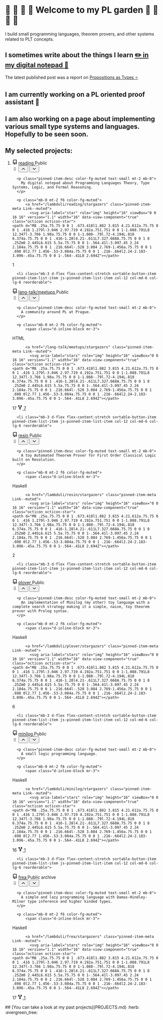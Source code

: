 # :sunflower: :deciduous_tree: :tulip: :blossom: Welcome to my PL garden :rose: :seedling: :hibiscus: :herb:

<!-- I think type systems, type theory, formal logic, proof theory and formal reasoning are really interesting topics. -->
I build small programming languages, theorem provers, and other systems related to PLT concepts.

## I sometimes write about the things I learn [:pencil2: **in my digital notepad** :blue_book:](http://reading.lambdu.li)
The latest published post was a report on [Propositions as Types ⭐](http://reading.lambdu.li/reports/propositions-as-types)

## I am currently working on a PL oriented proof assistant :seedling:

## I am also working on a page about implementing various small type systems and languages. Hopefully to be seen soon.

## My selected projects:

<div>
  <ol class="d-flex flex-wrap list-style-none gutter-condensed mb-2 js-pinned-items-reorder-list">
      <li class="mb-3 d-flex flex-content-stretch sortable-button-item pinned-item-list-item js-pinned-item-list-item col-12 col-md-6 col-lg-6 reorderable">
  <div class="Box d-flex p-3 width-full public source">
    <div class="pinned-item-list-item-content">
      <div class="d-flex width-full position-relative">
        <div class="flex-1">
            <svg aria-hidden="true" height="16" viewBox="0 0 16 16" version="1.1" width="16" data-view-component="true" class="octicon octicon-repo mr-1 color-fg-muted">
    <path d="M2 2.5A2.5 2.5 0 0 1 4.5 0h8.75a.75.75 0 0 1 .75.75v12.5a.75.75 0 0 1-.75.75h-2.5a.75.75 0 0 1 0-1.5h1.75v-2h-8a1 1 0 0 0-.714 1.7.75.75 0 1 1-1.072 1.05A2.495 2.495 0 0 1 2 11.5Zm10.5-1h-8a1 1 0 0 0-1 1v6.708A2.486 2.486 0 0 1 4.5 9h8ZM5 12.25a.25.25 0 0 1 .25-.25h3.5a.25.25 0 0 1 .25.25v3.25a.25.25 0 0 1-.4.2l-1.45-1.087a.249.249 0 0 0-.3 0L5.4 15.7a.25.25 0 0 1-.4-.2Z"></path>
</svg>
          <span data-view-component="true" class="position-relative"><a data-hydro-click="{&quot;event_type&quot;:&quot;user_profile.click&quot;,&quot;payload&quot;:{&quot;profile_user_id&quot;:6469748,&quot;target&quot;:&quot;PINNED_REPO&quot;,&quot;user_id&quot;:6469748,&quot;originating_url&quot;:&quot;https://github.com/lambduli&quot;}}" data-hydro-click-hmac="bf7225b9dbc3ff88348bb76665ae45b323d4e5b6c9123c19d29ab50cf87c15d6" id="774101466" href="/lambduli/reading" data-view-component="true" class="Link mr-1 text-bold wb-break-word" aria-labelledby="tooltip-698cc166-4363-46b4-a09e-b67479689cea">
<span class="repo">reading</span>
</a><tool-tip id="tooltip-698cc166-4363-46b4-a09e-b67479689cea" for="774101466" popover="manual" data-direction="s" data-type="label" data-view-component="true" class="sr-only position-absolute" aria-hidden="true" role="tooltip">reading</tool-tip></span>          <span></span><span class="Label Label--secondary v-align-middle mt-1 no-wrap v-align-baseline Label--inline">Public</span>
        </div>
          <div>
            <input type="hidden" name="pinned_items_id_and_type[]" id="pinned-item-reorder-774101466" value="774101466-Repository" autocomplete="off" class="form-control">
            <span role="button" class="pinned-item-handle js-pinned-item-reorder" aria-label="Drag to reorder">
              <svg aria-hidden="true" height="16" viewBox="0 0 16 16" version="1.1" width="16" data-view-component="true" class="octicon octicon-grabber">
    <path d="M10 13a1 1 0 1 1 0-2 1 1 0 0 1 0 2Zm0-4a1 1 0 1 1 0-2 1 1 0 0 1 0 2Zm-4 4a1 1 0 1 1 0-2 1 1 0 0 1 0 2Zm5-9a1 1 0 1 1-2 0 1 1 0 0 1 2 0ZM7 8a1 1 0 1 1-2 0 1 1 0 0 1 2 0ZM6 5a1 1 0 1 1 0-2 1 1 0 0 1 0 2Z"></path>
</svg>
            </span>
            <button data-direction="up" type="button" data-view-component="true" class="show-on-focus sortable-button js-sortable-button Button--secondary Button--small Button right-0">  <span class="Button-content">
    <span class="Button-label"><svg aria-label="Move reading up" role="img" height="16" viewBox="0 0 16 16" version="1.1" width="16" data-view-component="true" class="octicon octicon-chevron-up">
    <path d="M3.22 10.53a.749.749 0 0 1 0-1.06l4.25-4.25a.749.749 0 0 1 1.06 0l4.25 4.25a.749.749 0 1 1-1.06 1.06L8 6.811 4.28 10.53a.749.749 0 0 1-1.06 0Z"></path>
</svg></span>
  </span>
</button>
            <button data-direction="down" type="button" data-view-component="true" class="show-on-focus sortable-button js-sortable-button Button--secondary Button--small Button right-0">  <span class="Button-content">
    <span class="Button-label"><svg aria-label="Move reading down" role="img" height="16" viewBox="0 0 16 16" version="1.1" width="16" data-view-component="true" class="octicon octicon-chevron-down">
    <path d="M12.78 5.22a.749.749 0 0 1 0 1.06l-4.25 4.25a.749.749 0 0 1-1.06 0L3.22 6.28a.749.749 0 1 1 1.06-1.06L8 8.939l3.72-3.719a.749.749 0 0 1 1.06 0Z"></path>
</svg></span>
  </span>
</button>
          </div>
      </div>


      <p class="pinned-item-desc color-fg-muted text-small mt-2 mb-0">
        My digital notepad about Programming Languages Theory, Type Systems, Logic, and Formal Reasoning.
      </p>

      <p class="mb-0 mt-2 f6 color-fg-muted">
          <a href="/lambduli/reading/stargazers" class="pinned-item-meta Link--muted">
            <svg aria-label="star" role="img" height="16" viewBox="0 0 16 16" version="1.1" width="16" data-view-component="true" class="octicon octicon-star">
    <path d="M8 .25a.75.75 0 0 1 .673.418l1.882 3.815 4.21.612a.75.75 0 0 1 .416 1.279l-3.046 2.97.719 4.192a.751.751 0 0 1-1.088.791L8 12.347l-3.766 1.98a.75.75 0 0 1-1.088-.79l.72-4.194L.818 6.374a.75.75 0 0 1 .416-1.28l4.21-.611L7.327.668A.75.75 0 0 1 8 .25Zm0 2.445L6.615 5.5a.75.75 0 0 1-.564.41l-3.097.45 2.24 2.184a.75.75 0 0 1 .216.664l-.528 3.084 2.769-1.456a.75.75 0 0 1 .698 0l2.77 1.456-.53-3.084a.75.75 0 0 1 .216-.664l2.24-2.183-3.096-.45a.75.75 0 0 1-.564-.41L8 2.694Z"></path>
</svg>
            1
          </a>
      </p>
    </div>
  </div>
</li>

      <li class="mb-3 d-flex flex-content-stretch sortable-button-item pinned-item-list-item js-pinned-item-list-item col-12 col-md-6 col-lg-6 reorderable">
  <div class="Box d-flex p-3 width-full public source">
    <div class="pinned-item-list-item-content">
      <div class="d-flex width-full position-relative">
        <div class="flex-1">
            <svg aria-hidden="true" height="16" viewBox="0 0 16 16" version="1.1" width="16" data-view-component="true" class="octicon octicon-repo mr-1 color-fg-muted">
    <path d="M2 2.5A2.5 2.5 0 0 1 4.5 0h8.75a.75.75 0 0 1 .75.75v12.5a.75.75 0 0 1-.75.75h-2.5a.75.75 0 0 1 0-1.5h1.75v-2h-8a1 1 0 0 0-.714 1.7.75.75 0 1 1-1.072 1.05A2.495 2.495 0 0 1 2 11.5Zm10.5-1h-8a1 1 0 0 0-1 1v6.708A2.486 2.486 0 0 1 4.5 9h8ZM5 12.25a.25.25 0 0 1 .25-.25h3.5a.25.25 0 0 1 .25.25v3.25a.25.25 0 0 1-.4.2l-1.45-1.087a.249.249 0 0 0-.3 0L5.4 15.7a.25.25 0 0 1-.4-.2Z"></path>
</svg>
          <span data-view-component="true" class="position-relative"><a data-hydro-click="{&quot;event_type&quot;:&quot;user_profile.click&quot;,&quot;payload&quot;:{&quot;profile_user_id&quot;:6469748,&quot;target&quot;:&quot;PINNED_REPO&quot;,&quot;user_id&quot;:6469748,&quot;originating_url&quot;:&quot;https://github.com/lambduli&quot;}}" data-hydro-click-hmac="bf7225b9dbc3ff88348bb76665ae45b323d4e5b6c9123c19d29ab50cf87c15d6" id="586042806" href="/lang-talk/meetups" data-view-component="true" class="Link mr-1 text-bold wb-break-word" aria-labelledby="tooltip-2da55586-03f9-4ef4-a1fa-00ca549748a3">
              <span class="owner text-normal">lang-talk/</span><span class="repo">meetups</span>
</a><tool-tip id="tooltip-2da55586-03f9-4ef4-a1fa-00ca549748a3" for="586042806" popover="manual" data-direction="s" data-type="label" data-view-component="true" class="sr-only position-absolute" aria-hidden="true" role="tooltip">lang-talk/meetups</tool-tip></span>          <span></span><span class="Label Label--secondary v-align-middle mt-1 no-wrap v-align-baseline Label--inline">Public</span>
        </div>
          <div>
            <input type="hidden" name="pinned_items_id_and_type[]" id="pinned-item-reorder-586042806" value="586042806-Repository" autocomplete="off" class="form-control">
            <span role="button" class="pinned-item-handle js-pinned-item-reorder" aria-label="Drag to reorder">
              <svg aria-hidden="true" height="16" viewBox="0 0 16 16" version="1.1" width="16" data-view-component="true" class="octicon octicon-grabber">
    <path d="M10 13a1 1 0 1 1 0-2 1 1 0 0 1 0 2Zm0-4a1 1 0 1 1 0-2 1 1 0 0 1 0 2Zm-4 4a1 1 0 1 1 0-2 1 1 0 0 1 0 2Zm5-9a1 1 0 1 1-2 0 1 1 0 0 1 2 0ZM7 8a1 1 0 1 1-2 0 1 1 0 0 1 2 0ZM6 5a1 1 0 1 1 0-2 1 1 0 0 1 0 2Z"></path>
</svg>
            </span>
            <button data-direction="up" type="button" data-view-component="true" class="show-on-focus sortable-button js-sortable-button Button--secondary Button--small Button right-0">  <span class="Button-content">
    <span class="Button-label"><svg aria-label="Move meetups up" role="img" height="16" viewBox="0 0 16 16" version="1.1" width="16" data-view-component="true" class="octicon octicon-chevron-up">
    <path d="M3.22 10.53a.749.749 0 0 1 0-1.06l4.25-4.25a.749.749 0 0 1 1.06 0l4.25 4.25a.749.749 0 1 1-1.06 1.06L8 6.811 4.28 10.53a.749.749 0 0 1-1.06 0Z"></path>
</svg></span>
  </span>
</button>
            <button data-direction="down" type="button" data-view-component="true" class="show-on-focus sortable-button js-sortable-button Button--secondary Button--small Button right-0">  <span class="Button-content">
    <span class="Button-label"><svg aria-label="Move meetups down" role="img" height="16" viewBox="0 0 16 16" version="1.1" width="16" data-view-component="true" class="octicon octicon-chevron-down">
    <path d="M12.78 5.22a.749.749 0 0 1 0 1.06l-4.25 4.25a.749.749 0 0 1-1.06 0L3.22 6.28a.749.749 0 1 1 1.06-1.06L8 8.939l3.72-3.719a.749.749 0 0 1 1.06 0Z"></path>
</svg></span>
  </span>
</button>
          </div>
      </div>


      <p class="pinned-item-desc color-fg-muted text-small mt-2 mb-0">
        A community around PL at Prague.
      </p>

      <p class="mb-0 mt-2 f6 color-fg-muted">
          <span class="d-inline-block mr-3">
  <span class="repo-language-color" style="background-color: #e34c26"></span>
  <span itemprop="programmingLanguage">HTML</span>
</span>

          <a href="/lang-talk/meetups/stargazers" class="pinned-item-meta Link--muted">
            <svg aria-label="stars" role="img" height="16" viewBox="0 0 16 16" version="1.1" width="16" data-view-component="true" class="octicon octicon-star">
    <path d="M8 .25a.75.75 0 0 1 .673.418l1.882 3.815 4.21.612a.75.75 0 0 1 .416 1.279l-3.046 2.97.719 4.192a.751.751 0 0 1-1.088.791L8 12.347l-3.766 1.98a.75.75 0 0 1-1.088-.79l.72-4.194L.818 6.374a.75.75 0 0 1 .416-1.28l4.21-.611L7.327.668A.75.75 0 0 1 8 .25Zm0 2.445L6.615 5.5a.75.75 0 0 1-.564.41l-3.097.45 2.24 2.184a.75.75 0 0 1 .216.664l-.528 3.084 2.769-1.456a.75.75 0 0 1 .698 0l2.77 1.456-.53-3.084a.75.75 0 0 1 .216-.664l2.24-2.183-3.096-.45a.75.75 0 0 1-.564-.41L8 2.694Z"></path>
</svg>
            17
          </a>
          <a href="/lang-talk/meetups/forks" class="pinned-item-meta Link--muted">
            <svg aria-label="forks" role="img" height="16" viewBox="0 0 16 16" version="1.1" width="16" data-view-component="true" class="octicon octicon-repo-forked">
    <path d="M5 5.372v.878c0 .414.336.75.75.75h4.5a.75.75 0 0 0 .75-.75v-.878a2.25 2.25 0 1 1 1.5 0v.878a2.25 2.25 0 0 1-2.25 2.25h-1.5v2.128a2.251 2.251 0 1 1-1.5 0V8.5h-1.5A2.25 2.25 0 0 1 3.5 6.25v-.878a2.25 2.25 0 1 1 1.5 0ZM5 3.25a.75.75 0 1 0-1.5 0 .75.75 0 0 0 1.5 0Zm6.75.75a.75.75 0 1 0 0-1.5.75.75 0 0 0 0 1.5Zm-3 8.75a.75.75 0 1 0-1.5 0 .75.75 0 0 0 1.5 0Z"></path>
</svg>
            7
          </a>
      </p>
    </div>
  </div>
</li>

      <li class="mb-3 d-flex flex-content-stretch sortable-button-item pinned-item-list-item js-pinned-item-list-item col-12 col-md-6 col-lg-6 reorderable">
  <div class="Box d-flex p-3 width-full public source">
    <div class="pinned-item-list-item-content">
      <div class="d-flex width-full position-relative">
        <div class="flex-1">
            <svg aria-hidden="true" height="16" viewBox="0 0 16 16" version="1.1" width="16" data-view-component="true" class="octicon octicon-repo mr-1 color-fg-muted">
    <path d="M2 2.5A2.5 2.5 0 0 1 4.5 0h8.75a.75.75 0 0 1 .75.75v12.5a.75.75 0 0 1-.75.75h-2.5a.75.75 0 0 1 0-1.5h1.75v-2h-8a1 1 0 0 0-.714 1.7.75.75 0 1 1-1.072 1.05A2.495 2.495 0 0 1 2 11.5Zm10.5-1h-8a1 1 0 0 0-1 1v6.708A2.486 2.486 0 0 1 4.5 9h8ZM5 12.25a.25.25 0 0 1 .25-.25h3.5a.25.25 0 0 1 .25.25v3.25a.25.25 0 0 1-.4.2l-1.45-1.087a.249.249 0 0 0-.3 0L5.4 15.7a.25.25 0 0 1-.4-.2Z"></path>
</svg>
          <span data-view-component="true" class="position-relative"><a data-hydro-click="{&quot;event_type&quot;:&quot;user_profile.click&quot;,&quot;payload&quot;:{&quot;profile_user_id&quot;:6469748,&quot;target&quot;:&quot;PINNED_REPO&quot;,&quot;user_id&quot;:6469748,&quot;originating_url&quot;:&quot;https://github.com/lambduli&quot;}}" data-hydro-click-hmac="bf7225b9dbc3ff88348bb76665ae45b323d4e5b6c9123c19d29ab50cf87c15d6" id="705599068" href="/lambduli/resin" data-view-component="true" class="Link mr-1 text-bold wb-break-word" aria-labelledby="tooltip-afee2f95-2fb9-4a3d-be12-77b3bf5f3376">
<span class="repo">resin</span>
</a><tool-tip id="tooltip-afee2f95-2fb9-4a3d-be12-77b3bf5f3376" for="705599068" popover="manual" data-direction="s" data-type="label" data-view-component="true" class="sr-only position-absolute" aria-hidden="true" role="tooltip">resin</tool-tip></span>          <span></span><span class="Label Label--secondary v-align-middle mt-1 no-wrap v-align-baseline Label--inline">Public</span>
        </div>
          <div>
            <input type="hidden" name="pinned_items_id_and_type[]" id="pinned-item-reorder-705599068" value="705599068-Repository" autocomplete="off" class="form-control">
            <span role="button" class="pinned-item-handle js-pinned-item-reorder" aria-label="Drag to reorder">
              <svg aria-hidden="true" height="16" viewBox="0 0 16 16" version="1.1" width="16" data-view-component="true" class="octicon octicon-grabber">
    <path d="M10 13a1 1 0 1 1 0-2 1 1 0 0 1 0 2Zm0-4a1 1 0 1 1 0-2 1 1 0 0 1 0 2Zm-4 4a1 1 0 1 1 0-2 1 1 0 0 1 0 2Zm5-9a1 1 0 1 1-2 0 1 1 0 0 1 2 0ZM7 8a1 1 0 1 1-2 0 1 1 0 0 1 2 0ZM6 5a1 1 0 1 1 0-2 1 1 0 0 1 0 2Z"></path>
</svg>
            </span>
            <button data-direction="up" type="button" data-view-component="true" class="show-on-focus sortable-button js-sortable-button Button--secondary Button--small Button right-0">  <span class="Button-content">
    <span class="Button-label"><svg aria-label="Move resin up" role="img" height="16" viewBox="0 0 16 16" version="1.1" width="16" data-view-component="true" class="octicon octicon-chevron-up">
    <path d="M3.22 10.53a.749.749 0 0 1 0-1.06l4.25-4.25a.749.749 0 0 1 1.06 0l4.25 4.25a.749.749 0 1 1-1.06 1.06L8 6.811 4.28 10.53a.749.749 0 0 1-1.06 0Z"></path>
</svg></span>
  </span>
</button>
            <button data-direction="down" type="button" data-view-component="true" class="show-on-focus sortable-button js-sortable-button Button--secondary Button--small Button right-0">  <span class="Button-content">
    <span class="Button-label"><svg aria-label="Move resin down" role="img" height="16" viewBox="0 0 16 16" version="1.1" width="16" data-view-component="true" class="octicon octicon-chevron-down">
    <path d="M12.78 5.22a.749.749 0 0 1 0 1.06l-4.25 4.25a.749.749 0 0 1-1.06 0L3.22 6.28a.749.749 0 1 1 1.06-1.06L8 8.939l3.72-3.719a.749.749 0 0 1 1.06 0Z"></path>
</svg></span>
  </span>
</button>
          </div>
      </div>


      <p class="pinned-item-desc color-fg-muted text-small mt-2 mb-0">
        A toy Automated Theorem Prover for First Order Classical Logic built on Resolution.
      </p>

      <p class="mb-0 mt-2 f6 color-fg-muted">
          <span class="d-inline-block mr-3">
  <span class="repo-language-color" style="background-color: #5e5086"></span>
  <span itemprop="programmingLanguage">Haskell</span>
</span>

          <a href="/lambduli/resin/stargazers" class="pinned-item-meta Link--muted">
            <svg aria-label="stars" role="img" height="16" viewBox="0 0 16 16" version="1.1" width="16" data-view-component="true" class="octicon octicon-star">
    <path d="M8 .25a.75.75 0 0 1 .673.418l1.882 3.815 4.21.612a.75.75 0 0 1 .416 1.279l-3.046 2.97.719 4.192a.751.751 0 0 1-1.088.791L8 12.347l-3.766 1.98a.75.75 0 0 1-1.088-.79l.72-4.194L.818 6.374a.75.75 0 0 1 .416-1.28l4.21-.611L7.327.668A.75.75 0 0 1 8 .25Zm0 2.445L6.615 5.5a.75.75 0 0 1-.564.41l-3.097.45 2.24 2.184a.75.75 0 0 1 .216.664l-.528 3.084 2.769-1.456a.75.75 0 0 1 .698 0l2.77 1.456-.53-3.084a.75.75 0 0 1 .216-.664l2.24-2.183-3.096-.45a.75.75 0 0 1-.564-.41L8 2.694Z"></path>
</svg>
            2
          </a>
      </p>
    </div>
  </div>
</li>

      <li class="mb-3 d-flex flex-content-stretch sortable-button-item pinned-item-list-item js-pinned-item-list-item col-12 col-md-6 col-lg-6 reorderable">
  <div class="Box d-flex p-3 width-full public source">
    <div class="pinned-item-list-item-content">
      <div class="d-flex width-full position-relative">
        <div class="flex-1">
            <svg aria-hidden="true" height="16" viewBox="0 0 16 16" version="1.1" width="16" data-view-component="true" class="octicon octicon-repo mr-1 color-fg-muted">
    <path d="M2 2.5A2.5 2.5 0 0 1 4.5 0h8.75a.75.75 0 0 1 .75.75v12.5a.75.75 0 0 1-.75.75h-2.5a.75.75 0 0 1 0-1.5h1.75v-2h-8a1 1 0 0 0-.714 1.7.75.75 0 1 1-1.072 1.05A2.495 2.495 0 0 1 2 11.5Zm10.5-1h-8a1 1 0 0 0-1 1v6.708A2.486 2.486 0 0 1 4.5 9h8ZM5 12.25a.25.25 0 0 1 .25-.25h3.5a.25.25 0 0 1 .25.25v3.25a.25.25 0 0 1-.4.2l-1.45-1.087a.249.249 0 0 0-.3 0L5.4 15.7a.25.25 0 0 1-.4-.2Z"></path>
</svg>
          <span data-view-component="true" class="position-relative"><a data-hydro-click="{&quot;event_type&quot;:&quot;user_profile.click&quot;,&quot;payload&quot;:{&quot;profile_user_id&quot;:6469748,&quot;target&quot;:&quot;PINNED_REPO&quot;,&quot;user_id&quot;:6469748,&quot;originating_url&quot;:&quot;https://github.com/lambduli&quot;}}" data-hydro-click-hmac="bf7225b9dbc3ff88348bb76665ae45b323d4e5b6c9123c19d29ab50cf87c15d6" id="696329058" href="/lambduli/plover" data-view-component="true" class="Link mr-1 text-bold wb-break-word" aria-labelledby="tooltip-d49391d0-d002-4d59-8448-426a57979034">
<span class="repo">plover</span>
</a><tool-tip id="tooltip-d49391d0-d002-4d59-8448-426a57979034" for="696329058" popover="manual" data-direction="s" data-type="label" data-view-component="true" class="sr-only position-absolute" aria-hidden="true" role="tooltip">plover</tool-tip></span>          <span></span><span class="Label Label--secondary v-align-middle mt-1 no-wrap v-align-baseline Label--inline">Public</span>
        </div>
          <div>
            <input type="hidden" name="pinned_items_id_and_type[]" id="pinned-item-reorder-696329058" value="696329058-Repository" autocomplete="off" class="form-control">
            <span role="button" class="pinned-item-handle js-pinned-item-reorder" aria-label="Drag to reorder">
              <svg aria-hidden="true" height="16" viewBox="0 0 16 16" version="1.1" width="16" data-view-component="true" class="octicon octicon-grabber">
    <path d="M10 13a1 1 0 1 1 0-2 1 1 0 0 1 0 2Zm0-4a1 1 0 1 1 0-2 1 1 0 0 1 0 2Zm-4 4a1 1 0 1 1 0-2 1 1 0 0 1 0 2Zm5-9a1 1 0 1 1-2 0 1 1 0 0 1 2 0ZM7 8a1 1 0 1 1-2 0 1 1 0 0 1 2 0ZM6 5a1 1 0 1 1 0-2 1 1 0 0 1 0 2Z"></path>
</svg>
            </span>
            <button data-direction="up" type="button" data-view-component="true" class="show-on-focus sortable-button js-sortable-button Button--secondary Button--small Button right-0">  <span class="Button-content">
    <span class="Button-label"><svg aria-label="Move plover up" role="img" height="16" viewBox="0 0 16 16" version="1.1" width="16" data-view-component="true" class="octicon octicon-chevron-up">
    <path d="M3.22 10.53a.749.749 0 0 1 0-1.06l4.25-4.25a.749.749 0 0 1 1.06 0l4.25 4.25a.749.749 0 1 1-1.06 1.06L8 6.811 4.28 10.53a.749.749 0 0 1-1.06 0Z"></path>
</svg></span>
  </span>
</button>
            <button data-direction="down" type="button" data-view-component="true" class="show-on-focus sortable-button js-sortable-button Button--secondary Button--small Button right-0">  <span class="Button-content">
    <span class="Button-label"><svg aria-label="Move plover down" role="img" height="16" viewBox="0 0 16 16" version="1.1" width="16" data-view-component="true" class="octicon octicon-chevron-down">
    <path d="M12.78 5.22a.749.749 0 0 1 0 1.06l-4.25 4.25a.749.749 0 0 1-1.06 0L3.22 6.28a.749.749 0 1 1 1.06-1.06L8 8.939l3.72-3.719a.749.749 0 0 1 1.06 0Z"></path>
</svg></span>
  </span>
</button>
          </div>
      </div>


      <p class="pinned-item-desc color-fg-muted text-small mt-2 mb-0">
        An implementation of Minilog (my other) toy language with a complete search strategy making it a simple, naive, toy theorem prover with Prolog syntax.
      </p>

      <p class="mb-0 mt-2 f6 color-fg-muted">
          <span class="d-inline-block mr-3">
  <span class="repo-language-color" style="background-color: #5e5086"></span>
  <span itemprop="programmingLanguage">Haskell</span>
</span>

          <a href="/lambduli/plover/stargazers" class="pinned-item-meta Link--muted">
            <svg aria-label="stars" role="img" height="16" viewBox="0 0 16 16" version="1.1" width="16" data-view-component="true" class="octicon octicon-star">
    <path d="M8 .25a.75.75 0 0 1 .673.418l1.882 3.815 4.21.612a.75.75 0 0 1 .416 1.279l-3.046 2.97.719 4.192a.751.751 0 0 1-1.088.791L8 12.347l-3.766 1.98a.75.75 0 0 1-1.088-.79l.72-4.194L.818 6.374a.75.75 0 0 1 .416-1.28l4.21-.611L7.327.668A.75.75 0 0 1 8 .25Zm0 2.445L6.615 5.5a.75.75 0 0 1-.564.41l-3.097.45 2.24 2.184a.75.75 0 0 1 .216.664l-.528 3.084 2.769-1.456a.75.75 0 0 1 .698 0l2.77 1.456-.53-3.084a.75.75 0 0 1 .216-.664l2.24-2.183-3.096-.45a.75.75 0 0 1-.564-.41L8 2.694Z"></path>
</svg>
            6
          </a>
      </p>
    </div>
  </div>
</li>

      <li class="mb-3 d-flex flex-content-stretch sortable-button-item pinned-item-list-item js-pinned-item-list-item col-12 col-md-6 col-lg-6 reorderable">
  <div class="Box d-flex p-3 width-full public source">
    <div class="pinned-item-list-item-content">
      <div class="d-flex width-full position-relative">
        <div class="flex-1">
            <svg aria-hidden="true" height="16" viewBox="0 0 16 16" version="1.1" width="16" data-view-component="true" class="octicon octicon-repo mr-1 color-fg-muted">
    <path d="M2 2.5A2.5 2.5 0 0 1 4.5 0h8.75a.75.75 0 0 1 .75.75v12.5a.75.75 0 0 1-.75.75h-2.5a.75.75 0 0 1 0-1.5h1.75v-2h-8a1 1 0 0 0-.714 1.7.75.75 0 1 1-1.072 1.05A2.495 2.495 0 0 1 2 11.5Zm10.5-1h-8a1 1 0 0 0-1 1v6.708A2.486 2.486 0 0 1 4.5 9h8ZM5 12.25a.25.25 0 0 1 .25-.25h3.5a.25.25 0 0 1 .25.25v3.25a.25.25 0 0 1-.4.2l-1.45-1.087a.249.249 0 0 0-.3 0L5.4 15.7a.25.25 0 0 1-.4-.2Z"></path>
</svg>
          <span data-view-component="true" class="position-relative"><a data-hydro-click="{&quot;event_type&quot;:&quot;user_profile.click&quot;,&quot;payload&quot;:{&quot;profile_user_id&quot;:6469748,&quot;target&quot;:&quot;PINNED_REPO&quot;,&quot;user_id&quot;:6469748,&quot;originating_url&quot;:&quot;https://github.com/lambduli&quot;}}" data-hydro-click-hmac="bf7225b9dbc3ff88348bb76665ae45b323d4e5b6c9123c19d29ab50cf87c15d6" id="572877272" href="/lambduli/minilog" data-view-component="true" class="Link mr-1 text-bold wb-break-word" aria-labelledby="tooltip-273d05bc-1c84-4fe5-b3d3-b2832d1fac9d">
<span class="repo">minilog</span>
</a><tool-tip id="tooltip-273d05bc-1c84-4fe5-b3d3-b2832d1fac9d" for="572877272" popover="manual" data-direction="s" data-type="label" data-view-component="true" class="sr-only position-absolute" aria-hidden="true" role="tooltip">minilog</tool-tip></span>          <span></span><span class="Label Label--secondary v-align-middle mt-1 no-wrap v-align-baseline Label--inline">Public</span>
        </div>
          <div>
            <input type="hidden" name="pinned_items_id_and_type[]" id="pinned-item-reorder-572877272" value="572877272-Repository" autocomplete="off" class="form-control">
            <span role="button" class="pinned-item-handle js-pinned-item-reorder" aria-label="Drag to reorder">
              <svg aria-hidden="true" height="16" viewBox="0 0 16 16" version="1.1" width="16" data-view-component="true" class="octicon octicon-grabber">
    <path d="M10 13a1 1 0 1 1 0-2 1 1 0 0 1 0 2Zm0-4a1 1 0 1 1 0-2 1 1 0 0 1 0 2Zm-4 4a1 1 0 1 1 0-2 1 1 0 0 1 0 2Zm5-9a1 1 0 1 1-2 0 1 1 0 0 1 2 0ZM7 8a1 1 0 1 1-2 0 1 1 0 0 1 2 0ZM6 5a1 1 0 1 1 0-2 1 1 0 0 1 0 2Z"></path>
</svg>
            </span>
            <button data-direction="up" type="button" data-view-component="true" class="show-on-focus sortable-button js-sortable-button Button--secondary Button--small Button right-0">  <span class="Button-content">
    <span class="Button-label"><svg aria-label="Move minilog up" role="img" height="16" viewBox="0 0 16 16" version="1.1" width="16" data-view-component="true" class="octicon octicon-chevron-up">
    <path d="M3.22 10.53a.749.749 0 0 1 0-1.06l4.25-4.25a.749.749 0 0 1 1.06 0l4.25 4.25a.749.749 0 1 1-1.06 1.06L8 6.811 4.28 10.53a.749.749 0 0 1-1.06 0Z"></path>
</svg></span>
  </span>
</button>
            <button data-direction="down" type="button" data-view-component="true" class="show-on-focus sortable-button js-sortable-button Button--secondary Button--small Button right-0">  <span class="Button-content">
    <span class="Button-label"><svg aria-label="Move minilog down" role="img" height="16" viewBox="0 0 16 16" version="1.1" width="16" data-view-component="true" class="octicon octicon-chevron-down">
    <path d="M12.78 5.22a.749.749 0 0 1 0 1.06l-4.25 4.25a.749.749 0 0 1-1.06 0L3.22 6.28a.749.749 0 1 1 1.06-1.06L8 8.939l3.72-3.719a.749.749 0 0 1 1.06 0Z"></path>
</svg></span>
  </span>
</button>
          </div>
      </div>


      <p class="pinned-item-desc color-fg-muted text-small mt-2 mb-0">
        A small logic programming language.
      </p>

      <p class="mb-0 mt-2 f6 color-fg-muted">
          <span class="d-inline-block mr-3">
  <span class="repo-language-color" style="background-color: #5e5086"></span>
  <span itemprop="programmingLanguage">Haskell</span>
</span>

          <a href="/lambduli/minilog/stargazers" class="pinned-item-meta Link--muted">
            <svg aria-label="stars" role="img" height="16" viewBox="0 0 16 16" version="1.1" width="16" data-view-component="true" class="octicon octicon-star">
    <path d="M8 .25a.75.75 0 0 1 .673.418l1.882 3.815 4.21.612a.75.75 0 0 1 .416 1.279l-3.046 2.97.719 4.192a.751.751 0 0 1-1.088.791L8 12.347l-3.766 1.98a.75.75 0 0 1-1.088-.79l.72-4.194L.818 6.374a.75.75 0 0 1 .416-1.28l4.21-.611L7.327.668A.75.75 0 0 1 8 .25Zm0 2.445L6.615 5.5a.75.75 0 0 1-.564.41l-3.097.45 2.24 2.184a.75.75 0 0 1 .216.664l-.528 3.084 2.769-1.456a.75.75 0 0 1 .698 0l2.77 1.456-.53-3.084a.75.75 0 0 1 .216-.664l2.24-2.183-3.096-.45a.75.75 0 0 1-.564-.41L8 2.694Z"></path>
</svg>
            16
          </a>
          <a href="/lambduli/minilog/forks" class="pinned-item-meta Link--muted">
            <svg aria-label="fork" role="img" height="16" viewBox="0 0 16 16" version="1.1" width="16" data-view-component="true" class="octicon octicon-repo-forked">
    <path d="M5 5.372v.878c0 .414.336.75.75.75h4.5a.75.75 0 0 0 .75-.75v-.878a2.25 2.25 0 1 1 1.5 0v.878a2.25 2.25 0 0 1-2.25 2.25h-1.5v2.128a2.251 2.251 0 1 1-1.5 0V8.5h-1.5A2.25 2.25 0 0 1 3.5 6.25v-.878a2.25 2.25 0 1 1 1.5 0ZM5 3.25a.75.75 0 1 0-1.5 0 .75.75 0 0 0 1.5 0Zm6.75.75a.75.75 0 1 0 0-1.5.75.75 0 0 0 0 1.5Zm-3 8.75a.75.75 0 1 0-1.5 0 .75.75 0 0 0 1.5 0Z"></path>
</svg>
            1
          </a>
      </p>
    </div>
  </div>
</li>

      <li class="mb-3 d-flex flex-content-stretch sortable-button-item pinned-item-list-item js-pinned-item-list-item col-12 col-md-6 col-lg-6 reorderable">
  <div class="Box d-flex p-3 width-full public source">
    <div class="pinned-item-list-item-content">
      <div class="d-flex width-full position-relative">
        <div class="flex-1">
            <svg aria-hidden="true" height="16" viewBox="0 0 16 16" version="1.1" width="16" data-view-component="true" class="octicon octicon-repo mr-1 color-fg-muted">
    <path d="M2 2.5A2.5 2.5 0 0 1 4.5 0h8.75a.75.75 0 0 1 .75.75v12.5a.75.75 0 0 1-.75.75h-2.5a.75.75 0 0 1 0-1.5h1.75v-2h-8a1 1 0 0 0-.714 1.7.75.75 0 1 1-1.072 1.05A2.495 2.495 0 0 1 2 11.5Zm10.5-1h-8a1 1 0 0 0-1 1v6.708A2.486 2.486 0 0 1 4.5 9h8ZM5 12.25a.25.25 0 0 1 .25-.25h3.5a.25.25 0 0 1 .25.25v3.25a.25.25 0 0 1-.4.2l-1.45-1.087a.249.249 0 0 0-.3 0L5.4 15.7a.25.25 0 0 1-.4-.2Z"></path>
</svg>
          <span data-view-component="true" class="position-relative"><a data-hydro-click="{&quot;event_type&quot;:&quot;user_profile.click&quot;,&quot;payload&quot;:{&quot;profile_user_id&quot;:6469748,&quot;target&quot;:&quot;PINNED_REPO&quot;,&quot;user_id&quot;:6469748,&quot;originating_url&quot;:&quot;https://github.com/lambduli&quot;}}" data-hydro-click-hmac="bf7225b9dbc3ff88348bb76665ae45b323d4e5b6c9123c19d29ab50cf87c15d6" id="326024201" href="/lambduli/frea" data-view-component="true" class="Link mr-1 text-bold wb-break-word" aria-labelledby="tooltip-d56ca091-2e1d-4604-8c7b-2e9447866faf">
<span class="repo">frea</span>
</a><tool-tip id="tooltip-d56ca091-2e1d-4604-8c7b-2e9447866faf" for="326024201" popover="manual" data-direction="s" data-type="label" data-view-component="true" class="sr-only position-absolute" aria-hidden="true" role="tooltip">frea</tool-tip></span>          <span></span><span class="Label Label--attention v-align-middle mt-1 no-wrap v-align-baseline Label--inline">Public archive</span>
        </div>
          <div>
            <input type="hidden" name="pinned_items_id_and_type[]" id="pinned-item-reorder-326024201" value="326024201-Repository" autocomplete="off" class="form-control">
            <span role="button" class="pinned-item-handle js-pinned-item-reorder" aria-label="Drag to reorder">
              <svg aria-hidden="true" height="16" viewBox="0 0 16 16" version="1.1" width="16" data-view-component="true" class="octicon octicon-grabber">
    <path d="M10 13a1 1 0 1 1 0-2 1 1 0 0 1 0 2Zm0-4a1 1 0 1 1 0-2 1 1 0 0 1 0 2Zm-4 4a1 1 0 1 1 0-2 1 1 0 0 1 0 2Zm5-9a1 1 0 1 1-2 0 1 1 0 0 1 2 0ZM7 8a1 1 0 1 1-2 0 1 1 0 0 1 2 0ZM6 5a1 1 0 1 1 0-2 1 1 0 0 1 0 2Z"></path>
</svg>
            </span>
            <button data-direction="up" type="button" data-view-component="true" class="show-on-focus sortable-button js-sortable-button Button--secondary Button--small Button right-0">  <span class="Button-content">
    <span class="Button-label"><svg aria-label="Move frea up" role="img" height="16" viewBox="0 0 16 16" version="1.1" width="16" data-view-component="true" class="octicon octicon-chevron-up">
    <path d="M3.22 10.53a.749.749 0 0 1 0-1.06l4.25-4.25a.749.749 0 0 1 1.06 0l4.25 4.25a.749.749 0 1 1-1.06 1.06L8 6.811 4.28 10.53a.749.749 0 0 1-1.06 0Z"></path>
</svg></span>
  </span>
</button>
            <button data-direction="down" type="button" data-view-component="true" class="show-on-focus sortable-button js-sortable-button Button--secondary Button--small Button right-0">  <span class="Button-content">
    <span class="Button-label"><svg aria-label="Move frea down" role="img" height="16" viewBox="0 0 16 16" version="1.1" width="16" data-view-component="true" class="octicon octicon-chevron-down">
    <path d="M12.78 5.22a.749.749 0 0 1 0 1.06l-4.25 4.25a.749.749 0 0 1-1.06 0L3.22 6.28a.749.749 0 1 1 1.06-1.06L8 8.939l3.72-3.719a.749.749 0 0 1 1.06 0Z"></path>
</svg></span>
  </span>
</button>
          </div>
      </div>


      <p class="pinned-item-desc color-fg-muted text-small mt-2 mb-0">
        A simple and lazy programming language with Damas-Hindley-Milner type inference and higher kinded types.
      </p>

      <p class="mb-0 mt-2 f6 color-fg-muted">
          <span class="d-inline-block mr-3">
  <span class="repo-language-color" style="background-color: #5e5086"></span>
  <span itemprop="programmingLanguage">Haskell</span>
</span>

          <a href="/lambduli/frea/stargazers" class="pinned-item-meta Link--muted">
            <svg aria-label="stars" role="img" height="16" viewBox="0 0 16 16" version="1.1" width="16" data-view-component="true" class="octicon octicon-star">
    <path d="M8 .25a.75.75 0 0 1 .673.418l1.882 3.815 4.21.612a.75.75 0 0 1 .416 1.279l-3.046 2.97.719 4.192a.751.751 0 0 1-1.088.791L8 12.347l-3.766 1.98a.75.75 0 0 1-1.088-.79l.72-4.194L.818 6.374a.75.75 0 0 1 .416-1.28l4.21-.611L7.327.668A.75.75 0 0 1 8 .25Zm0 2.445L6.615 5.5a.75.75 0 0 1-.564.41l-3.097.45 2.24 2.184a.75.75 0 0 1 .216.664l-.528 3.084 2.769-1.456a.75.75 0 0 1 .698 0l2.77 1.456-.53-3.084a.75.75 0 0 1 .216-.664l2.24-2.183-3.096-.45a.75.75 0 0 1-.564-.41L8 2.694Z"></path>
</svg>
            17
          </a>
          <a href="/lambduli/frea/forks" class="pinned-item-meta Link--muted">
            <svg aria-label="fork" role="img" height="16" viewBox="0 0 16 16" version="1.1" width="16" data-view-component="true" class="octicon octicon-repo-forked">
    <path d="M5 5.372v.878c0 .414.336.75.75.75h4.5a.75.75 0 0 0 .75-.75v-.878a2.25 2.25 0 1 1 1.5 0v.878a2.25 2.25 0 0 1-2.25 2.25h-1.5v2.128a2.251 2.251 0 1 1-1.5 0V8.5h-1.5A2.25 2.25 0 0 1 3.5 6.25v-.878a2.25 2.25 0 1 1 1.5 0ZM5 3.25a.75.75 0 1 0-1.5 0 .75.75 0 0 0 1.5 0Zm6.75.75a.75.75 0 1 0 0-1.5.75.75 0 0 0 0 1.5Zm-3 8.75a.75.75 0 1 0-1.5 0 .75.75 0 0 0 1.5 0Z"></path>
</svg>
            1
          </a>
      </p>
    </div>
  </div>
</li>

</ol>
</div>
## [You can take a look at my past projects](PROJECTS.md) :herb: :evergreen_tree:

